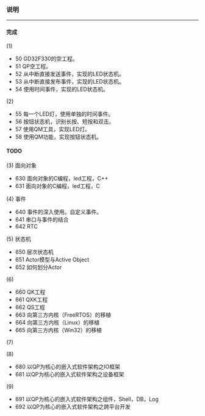 ### 说明
-------
#### 完成
(1)
+ 50 GD32F330的空工程。
+ 51 QP空工程。
+ 52 从中断直接发送事件，实现的LED状态机。
+ 53 从中断直接发布事件，实现的LED状态机。
+ 54 使用时间事件，实现的LED状态机。

(2)
+ 55 每一个LED灯，使用单独的时间事件。
+ 56 按钮状态机，识别长按、短按和双击。
+ 57 使用QM工具，实现LED灯。
+ 58 使用QM功能，实现按钮状态机。

#### TODO
(3) 面向对象
+ 630 面向对象的C编程，led工程，C++
+ 631 面向对象的C编程，led工程，C

(4) 事件
+ 640 事件的深入使用。自定义事件。
+ 641 串口与事件的结合
+ 642 RTC

(5) 状态机
+ 650 层次状态机
+ 651 Actor模型与Active Object
+ 652 如何划分Actor

(6) 
+ 660 QK工程
+ 661 QXK工程
+ 662 QS工程
+ 663 向第三方内核（FreeRTOS）的移植
+ 664 向第三方内核（Linux）的移植
+ 665 向第三方内核（Win32）的移植

(7)


(8)
+ 680 以QP为核心的嵌入式软件架构之IO框架
+ 681 以QP为核心的嵌入式软件架构之设备框架

(9)
+ 691 以QP为核心的嵌入式软件架构之组件，Shell，DB，Log
+ 692 以QP为核心的嵌入式软件架构之跨平台开发
